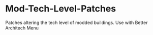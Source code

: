 # Mod-Tech-Level-Patches
Patches altering the tech level of modded buildings. Use with Better Architech Menu

